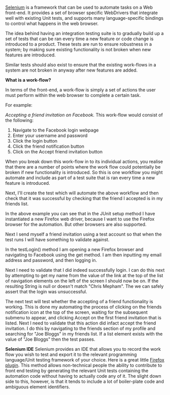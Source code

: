 <a href="http://www.seleniumhq.org/" target="_blank">Selenium</a> is a framework that can be used to automate tasks on a Web front-end. It provides a set of browser specific WebDrivers that integrate well with existing Unit tests, and supports many language-specific bindings to control what happens in the web browser.

The idea behind having an integration testing suite is to gradually build up a set of tests that can be ran every time a new feature or code change is introduced to a product. These tests are run to ensure robustness in a system; by making sure existing functionality is not broken when new features are introduced. 

Similar tests should also exist to ensure that the existing work-flows in a system are not broken in anyway after new features are added.

<strong>What is a work-flow?</strong>

In terms of the front-end, a work-flow is simply a set of actions the user must perform within the web browser to complete a certain task.

For example:

<em>Accepting a friend invitation on Facebook.</em>
This work-flow would consist of the following:

1. Navigate to the Facebook login webpage
2. Enter your username and password
3. Click the login button
4. Click the friend notification button
5. Click on the Accept friend invitation button

When you break down this work-flow in to its individual actions, you realise that there are a number of points where the work flow could potentially be broken if new functionality is introduced. So this is one workflow you might automate and include as part of a test suite that is ran every time a new feature is introduced.

Next, I'll create the test which will automate the above workflow and then check that it was successful by checking that the friend I accepted is in my friends list.

<script src="https://gist.github.com/final60/04dad9e7d9ba61731561.js"></script>
In the above example you can see that in the JUnit setup method I have instantiated a new Firefox web driver, because I want to use the Firefox browser for the automation. But other browsers are also supported.

Next I send myself a friend invitation using a test account so that when the test runs I will have something to validate against.

In the testLogin() method I am opening a new Firefox browser and navigating to Facebook using the get method. I am then inputting my email address and password, and then logging in.

Next I need to validate that I did indeed successfully login. I can do this next by attempting to get my name from the value of the link at the top of the list of navigation elements on the left of the screen I should now be on. If the resulting String is null or doesn't match "Chris Mepham". The we can safely assert that the login was unsuccessful.

The next test will test whether the accepting of a friend functionality is working. This is done my automating the process of clicking on the friends notification icon at the top of the screen, waiting for the subsequent submenu to appear, and clicking Accept on the first friend invitation that is listed. Next I need to validate that this action did infact accept the friend invitation. I do this by navigating to the friends section of my profile and searching for "Joe Bloggs" in my friends list. If a list element exists with the value of "Joe Bloggs" then the test passes.

<strong>Selenium IDE</strong>
Selenium provides an IDE that allows you to record the work flow you wish to test and export it to the relevant programming language/Unit testing framework of your choice. Here is a great little <a href="https://addons.mozilla.org/en-US/firefox/addon/favorites-selenium-ide/" target="_blank">Firefox plugin</a>. This method allows non-technical people the ability to contribute to front end testing by generating the relevant Unit tests containing the automation code without having to actually code any of it. The slight down side to this, however, is that it tends to include a lot of boiler-plate code and ambiguous element identifiers.
